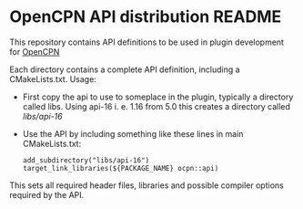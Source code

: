 OpenCPN API distribution README
===============================

This repository contains API definitions to be used in plugin
development for [OpenCPN](https://github.com/OpenCPN/OpenCPN)

Each directory contains a complete API definition, including a
CMakeLists.txt. Usage:

  - First copy the api to use to someplace in the plugin, typically
    a directory called libs. Using api-16 i. e. 1.16 from 5.0 this
    creates a directory called *libs/api-16*

  - Use the API by including something like these lines in main CMakeLists.txt:

        add_subdirectory("libs/api-16")
        target_link_libraries(${PACKAGE_NAME} ocpn::api)


This sets all required header files, libraries and possible compiler
options required by the API.
